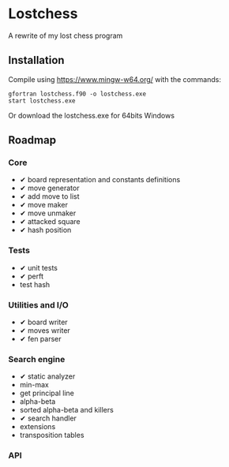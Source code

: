 # Lostchess
A rewrite of my lost chess program

## Installation
Compile using https://www.mingw-w64.org/ with the commands:
```
gfortran lostchess.f90 -o lostchess.exe
start lostchess.exe
```
Or download the lostchess.exe for 64bits Windows

## Roadmap
### Core
* ✔ board representation and constants definitions
* ✔ move generator
* ✔ add move to list
* ✔ move maker
* ✔ move unmaker
* ✔ attacked square
* ✔ hash position 
### Tests
* ✔ unit tests
* ✔ perft
* test hash
### Utilities and I/O
* ✔ board writer
* ✔ moves writer
* ✔ fen parser
### Search engine
* ✔ static analyzer
* min-max
* get principal line
* alpha-beta
* sorted alpha-beta and killers
* ✔ search handler
* extensions
* transposition tables
### API
